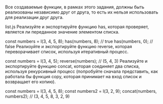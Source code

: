 Все создаваемые функции, в рамках этого задания, должны быть реализованы независимо друг от друга, то есть их нельзя использовать для реализации друг друга.

list.js
Реализуйте и экспортируйте функцию has, которая проверяет, является ли переданное значение элементом списка.

const numbers = l(3, 4, 5, 8);
has(numbers, 8); // true
has(numbers, 0); // false
Реализуйте и экспортируйте функцию reverse, которая переворачивает список, используя итеративный процесс.

const numbers = l(3, 4, 5);
reverse(numbers); // (5, 4, 3)
Реализуйте и экспортируйте функцию concat, которая соединяет два списка, используя рекурсивный процесс (попробуйте сначала представить, как работала бы функция copy, которая принимает на вход список и возвращает его копию).

const numbers = l(3, 4, 5, 8);
const numbers2 = l(3, 2, 9);
concat(numbers, numbers2); // (3, 4, 5, 8, 3, 2, 9)